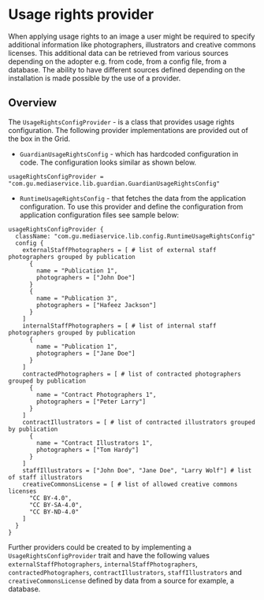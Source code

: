 Usage rights provider
=====================

When applying usage rights to an image a user might be required to specify additional information like photographers,
illustrators and creative commons licenses. This additional data can be retrieved from various
sources depending on the adopter e.g. from code, from a config file, from a database. The ability to have different
sources defined depending on the installation is made possible by the use of a provider.

Overview
--------

The `UsageRightsConfigProvider` - is a class that provides usage rights configuration. The following provider
implementations are provided out of the box in the Grid.

* `GuardianUsageRightsConfig` - which has hardcoded configuration in code. The configuration looks similar as shown
  below.

```hocon
usageRightsConfigProvider = "com.gu.mediaservice.lib.guardian.GuardianUsageRightsConfig"
```

* `RuntimeUsageRightsConfig` - that fetches the data from the application configuration. To use this provider and
  define the configuration from application configuration files see sample below:

```hocon
usageRightsConfigProvider {
  className: "com.gu.mediaservice.lib.config.RuntimeUsageRightsConfig"
  config {
    externalStaffPhotographers = [ # list of external staff photographers grouped by publication
      {
        name = "Publication 1",
        photographers = ["John Doe"]
      }
      {
        name = "Publication 3",
        photographers = ["Hafeez Jackson"]
      }
    ]
    internalStaffPhotographers = [ # list of internal staff photographers grouped by publication
      {
        name = "Publication 1",
        photographers = ["Jane Doe"]
      }
    ]
    contractedPhotographers = [ # list of contracted photographers grouped by publication
      {
        name = "Contract Photographers 1",
        photographers = ["Peter Larry"]
      }
    ]
    contractIllustrators = [ # list of contracted illustrators grouped by publication
      {
        name = "Contract Illustrators 1",
        photographers = ["Tom Hardy"]
      }
    ]
    staffIllustrators = ["John Doe", "Jane Doe", "Larry Wolf"] # list of staff illustrators
    creativeCommonsLicense = [ # list of allowed creative commons licenses
      "CC BY-4.0",
      "CC BY-SA-4.0",
      "CC BY-ND-4.0"
    ]
  }
}
```

Further providers could be created to by implementing a `UsageRightsConfigProvider` trait and have the following values
`externalStaffPhotographers`, `internalStaffPhotographers`, `contractedPhotographers`, `contractIllustrators`,
`staffIllustrators` and `creativeCommonsLicense` defined by data from a source for example, a database.

